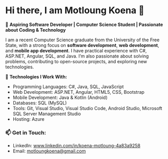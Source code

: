 # Hi there, I am Motloung Koena 👋

🚀 **Aspiring Software Developer | Computer Science Student | Passionate about Coding & Technology**  

I am a recent Computer Science graduate from the University of the Free State, with a strong focus on **software development**, **web development**, 
and **mobile app development**. I have practical experience with C#, ASP.NET, Angular, SQL, and Java. I’m also passionate about solving problems, contributing to open-source projects, and 
exploring new technologies. 

🔧 **Technologies I Work With:**
- Programming Languages: C#, Java, SQL, JavaScript
- Web Development: ASP.NET, Angular, HTML5, CSS, Bootstrap
- Mobile Development: Java & Kotlin (Android)
- Databases: SQL (MySQL)
- Tools: Git, Visual Studio, Visual Studio Code, Android Studio, Microsoft SQL Server Management Studio
- Hosting: Azure

  
### 📫 **Get in Touch:**
- LinkedIn: www.linkedin.com/in/koena-motloung-4a83a9258
- Email: motloungkoena@gmail.com
